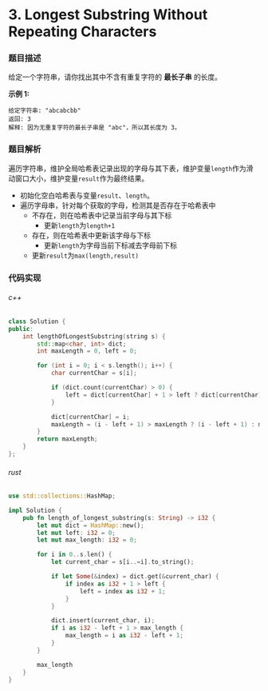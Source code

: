 # 3. Longest Substring Without Repeating Characters

### 题目描述

给定一个字符串，请你找出其中不含有重复字符的 **最长子串** 的长度。

**示例 1:**

```
给定字符串: "abcabcbb"
返回: 3 
解释: 因为无重复字符的最长子串是 "abc"，所以其长度为 3。
```

### 题目解析

遍历字符串，维护全局哈希表记录出现的字母与其下表，维护变量`length`作为滑动窗口大小，维护变量`result`作为最终结果。

- 初始化空白哈希表与变量`result`、`length`。
- 遍历字母串，针对每个获取的字母，检测其是否存在于哈希表中
  - 不存在，则在哈希表中记录当前字母与其下标
    - 更新`length`为`length+1`
  - 存在，则在哈希表中更新该字母与下标
    - 更新`length`为字母当前下标减去字母前下标
  - 更新`result`为`max(length,result)`


### 代码实现

###### c++

``` c++
class Solution {
public:
    int lengthOfLongestSubstring(string s) {
        std::map<char, int> dict;
        int maxLength = 0, left = 0;

        for (int i = 0; i < s.length(); i++) {
            char currentChar = s[i];

            if (dict.count(currentChar) > 0) {
                left = dict[currentChar] + 1 > left ? dict[currentChar] + 1 : left;
            }

            dict[currentChar] = i;
            maxLength = (i - left + 1) > maxLength ? (i - left + 1) : maxLength;
        }
        return maxLength;
    }
};
```

###### rust

```rust
use std::collections::HashMap;

impl Solution {
    pub fn length_of_longest_substring(s: String) -> i32 {
        let mut dict = HashMap::new();
        let mut left: i32 = 0;
        let mut max_length: i32 = 0;

        for i in 0..s.len() {
            let current_char = s[i..=i].to_string();

            if let Some(&index) = dict.get(&current_char) {
                if index as i32 + 1 > left {
                    left = index as i32 + 1;
                }
            }

            dict.insert(current_char, i);
            if i as i32 - left + 1 > max_length {
                max_length = i as i32 - left + 1;
            }
        }

        max_length
    }
}
```